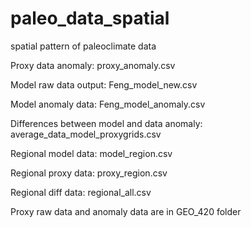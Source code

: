 # paleo_data_spatial
spatial pattern of paleoclimate data

Proxy data anomaly: proxy_anomaly.csv

Model raw data output: Feng_model_new.csv

Model anomaly data: Feng_model_anomaly.csv

Differences between model and data anomaly: average_data_model_proxygrids.csv

Regional model data: model_region.csv

Regional proxy data: proxy_region.csv

Regional diff data: regional_all.csv

Proxy raw data and anomaly data are in GEO_420 folder
